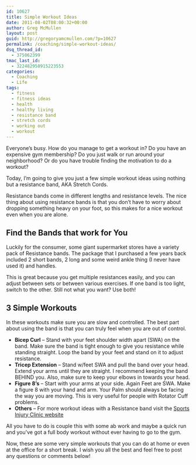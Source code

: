 ```yaml
---
id: 10627
title: Simple Workout Ideas
date: 2011-08-02T08:00:32+00:00
author: Greg McMullen
layout: post
guid: http://gregoryamcmullen.com/?p=10627
permalink: /coaching/simple-workout-ideas/
dsq_thread_id:
  - 375062399
tmac_last_id:
  - 322482958915223553
categories:
  - Coaching
  - Life
tags:
  - fitness
  - fitness ideas
  - health
  - healthy living
  - resistance band
  - stretch cords
  - working out
  - workout
---
```

Everyone&#8217;s busy. How do you manage to get a workout in? Do you have an expensive gym membership? Do you just walk or run around your neighborhood? Or do you have trouble finding the motivation to do a workout?

Today, I&#8217;m going to give you just a few simple workout ideas using nothing but a resistance band, AKA Stretch Cords.

Resistance bands come in different lengths and resistance levels. The nice thing about using resistance bands is that you don&#8217;t have to worry about dropping something heavy on your foot, so this makes for a nice workout even when you are alone.

## Find the Bands that work for You

Luckily for the consumer, some giant supermarket stores have a variety pack of Resistance bands. The package that I purchased a few years back included 2 short bands, 2 long and some weird ankle thing (I never have used it) and handles.

This is great because you get multiple resistances easily, and you can adjust between sets or between various exercises. If one band is too light, switch to the other. Still not what you want? Use both!

## 3 Simple Workouts

In these workouts make sure you are slow and controlled. The best part about using the band is that you can truly feel when you are out of control.

  * **Bicep Curl** &#8211; Stand with your feet shoulder width apart (SWA) on the band. Make sure the band is tight enough to give you resistance while standing straight. Loop the band by your feet and stand on it to adjust resistance.
  * **Tricep Extension** &#8211; Stand w/feet SWA and pull the band over your head. Extend your arms until they are straight. I recommend keeping the band BEHIND you. Also, make sure to keep your elbows in towards your head.
  * **Figure 8&#8217;s** &#8211; Start with your arms at your side. Again Feet are SWA. Make a figure 8 with your hand and arm. Your Palm should always be facing the way you are moving. This is very useful for people with Rotator Cuff problems.
  * **Others** &#8211; For more workout ideas with a Resistance band visit the <a title="Resistance Band Excercises" href="http://www.sportsinjuryclinic.net/strengthening/resistancebands.php">Sports Injury Clinic website</a>

All you have to do is couple this with some ab work and maybe a quick run and you&#8217;ve got a full body workout without ever having to go to the gym.

Now, these are some very simple workouts that you can do at home or even at the office for a short break. I wish you all the best and feel free to post any questions or comments below!